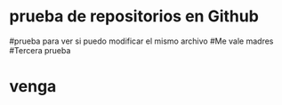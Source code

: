# prueba de repositorios en Github

#prueba para ver si puedo modificar el mismo archivo
#Me vale madres
#Tercera prueba
# venga
